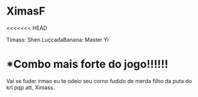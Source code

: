 # XimasF
<<<<<<< HEAD

 Timass: Shen
 LuccadaBanana: Master Yi

 *Combo mais forte do jogo!!!!!!
=======
Vai se fuder irmao eu te odeio seu corno fudido de merda filho da puta do krl pqp
att, Ximass.


